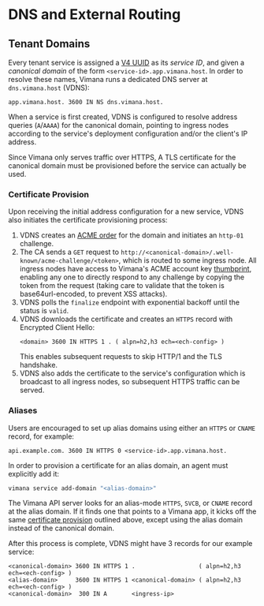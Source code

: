# DNS and External Routing

## Tenant Domains

Every tenant service is assigned a
[V4 UUID](https://en.wikipedia.org/wiki/Universally_unique_identifier#Version_4_(random))
as its *service ID*,
and given a *canonical domain* of the form `<service-id>.app.vimana.host`.
In order to resolve these names,
Vimana runs a dedicated DNS server
at `dns.vimana.host` (VDNS):

```
app.vimana.host. 3600 IN NS dns.vimana.host.
```

When a service is first created,
VDNS is configured to resolve address queries (`A`/`AAAA`)
for the canonical domain,
pointing to ingress nodes according to the service's deployment configuration
and/or the client's IP address.

Since Vimana only serves traffic over HTTPS,
A TLS certificate for the canonical domain must be provisioned
before the service can actually be used.

### Certificate Provision

Upon receiving the initial address configuration for a new service,
VDNS also initiates the certificate provisioning process:

1. VDNS creates an [ACME order](https://www.rfc-editor.org/rfc/rfc8555.html)
   for the domain and initiates an `http-01` challenge.
2. The CA sends a `GET` request
   to `http://<canonical-domain>/.well-known/acme-challenge/<token>`,
   which is routed to some ingress node.
   All ingress nodes have access to
   Vimana's ACME account key [thumbprint](https://www.rfc-editor.org/rfc/rfc8555.html#section-8.1),
   enabling any one to directly respond to any challenge
   by copying the token from the request
   (taking care to validate that the token is base64url-encoded,
   to prevent XSS attacks).
3. VDNS polls the `finalize` endpoint with exponential backoff
   until the status is `valid`.
4. VDNS downloads the certificate
   and creates an `HTTPS` record with Encrypted Client Hello:
   ```
   <domain> 3600 IN HTTPS 1 . ( alpn=h2,h3 ech=<ech-config> )
   ```
   This enables subsequent requests to skip HTTP/1 and the TLS handshake. 
5. VDNS also adds the certificate to the service's configuration
   which is broadcast to all ingress nodes,
   so subsequent HTTPS traffic can be served.

### Aliases

Users are encouraged to set up alias domains
using either an `HTTPS` or `CNAME` record, for example:

```
api.example.com. 3600 IN HTTPS 0 <service-id>.app.vimana.host.
```

In order to provision a certificate for an alias domain,
an agent must explicitly add it:

```bash
vimana service add-domain "<alias-domain>"
```

The Vimana API server looks for
an alias-mode `HTTPS`, `SVCB`, or `CNAME` record at the alias domain.
If it finds one that points to a Vimana app,
it kicks off the same [certificate provision](#certificate-provision) outlined above,
except using the alias domain instead of the canonical domain.

After this process is complete,
VDNS might have 3 records for our example service:

```
<canonical-domain> 3600 IN HTTPS 1 .                  ( alpn=h2,h3 ech=<ech-config> )
<alias-domain>     3600 IN HTTPS 1 <canonical-domain> ( alpn=h2,h3 ech=<ech-config> )
<canonical-domain>  300 IN A       <ingress-ip>
```